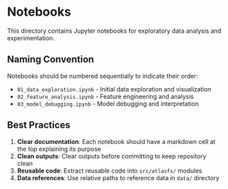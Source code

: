 # Notebooks

This directory contains Jupyter notebooks for exploratory data analysis and experimentation.

## Naming Convention

Notebooks should be numbered sequentially to indicate their order:

- `01_data_exploration.ipynb` - Initial data exploration and visualization
- `02_feature_analysis.ipynb` - Feature engineering and analysis
- `03_model_debugging.ipynb` - Model debugging and interpretation

## Best Practices

1. **Clear documentation**: Each notebook should have a markdown cell at the top explaining its purpose
2. **Clean outputs**: Clear outputs before committing to keep repository clean
3. **Reusable code**: Extract reusable code into `src/atlasfx/` modules
4. **Data references**: Use relative paths to reference data in `data/` directory
